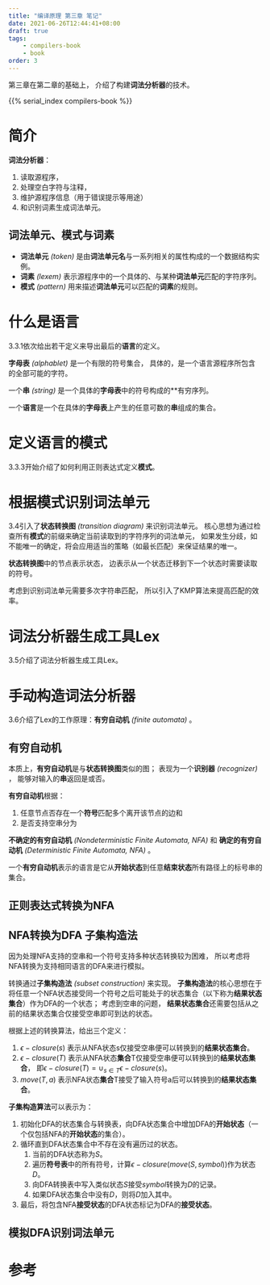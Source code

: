 ```yaml
---
title: "编译原理 第三章 笔记"
date: 2021-06-26T12:44:41+08:00
draft: true
tags:
    - compilers-book
    - book
order: 3
---
```


第三章在第二章的基础上，
介绍了构建**词法分析器**的技术。

<!--more-->

{{% serial_index compilers-book %}}

# 简介

**词法分析器**：
1. 读取源程序，
1. 处理空白字符与注释，
1. 维护源程序信息（用于错误提示等用途）
1. 和识别词素生成词法单元。

## 词法单元、模式与词素

- **词法单元** *(token)* 是由**词法单元名**与一系列相关的属性构成的一个数据结构实例。
- **词素** *(lexem)* 表示源程序中的一个具体的、与某种**词法单元**匹配的字符序列。
- **模式** *(pattern)* 用来描述**词法单元**可以匹配的**词素**的规则。

# 什么是语言

3.3.1依次给出若干定义来导出最后的**语言**的定义。

**字母表** *(alphablet)* 是一个有限的符号集合，
具体的，是一个语言源程序所包含的全部可能的字符。

一个**串** *(string)* 是一个具体的**字母表**中的符号构成的**有穷序列。

一个**语言**是一个在具体的**字母表**上产生的任意可数的**串**组成的集合。

# 定义语言的模式

3.3.3开始介绍了如何利用正则表达式定义**模式**。

# 根据模式识别词法单元 

3.4引入了**状态转换图** *(transition diagram)* 来识别词法单元。
核心思想为通过检查所有**模式**的前缀来确定当前读取到的字符序列的词法单元，
如果发生分歧，如不能唯一的确定，将会应用适当的策略（如最长匹配）来保证结果的唯一。

**状态转换图**中的节点表示状态，
边表示从一个状态迁移到下一个状态时需要读取的符号。

考虑到识别词法单元需要多次字符串匹配，
所以引入了KMP算法来提高匹配的效率。

# 词法分析器生成工具Lex

3.5介绍了词法分析器生成工具Lex。

# 手动构造词法分析器

3.6介绍了Lex的工作原理：**有穷自动机** *(finite automata)* 。

## 有穷自动机

本质上，**有穷自动机**是与**状态转换图**类似的图；
表现为一个**识别器** *(recognizer)* ，
能够对输入的**串**返回是或否。

**有穷自动机**根据：

1. 任意节点否存在一个**符号**匹配多个离开该节点的边和
1. 是否支持空串分为

**不确定的有穷自动机** *(Nondeterministic Finite Automata, NFA)* 和
**确定的有穷自动机** *(Deterministic Finite Automata, NFA)* 。

一个**有穷自动机**表示的语言是它从**开始状态**到任意**结束状态**所有路径上的标号串的集合。

## 正则表达式转换为NFA

## NFA转换为DFA 子集构造法

因为处理NFA支持的空串和一个符号支持多种状态转换较为困难，
所以考虑将NFA转换为支持相同语言的DFA来进行模拟。

转换通过**子集构造法** *(subset construction)* 来实现。
**子集构造法**的核心思想在于将任意一个NFA状态接受同一个符号之后可能处于的状态集合（以下称为**结果状态集合**）作为DFA的一个状态；
考虑到空串的问题，
**结果状态集合**还需要包括从之前的结果状态集合仅接受空串即可到达的状态。

根据上述的转换算法，给出三个定义：

1. $\epsilon-closure(s)$ 表示从NFA状态s仅接受空串便可以转换到的**结果状态集合**。
1. $\epsilon-closure(T)$ 表示从NFA状态**集合**T仅接受空串便可以转换到的**结果状态集合**，
即$\epsilon-closure(T) = \cup_{s \in T}\epsilon-closure(s)$。
1. $move(T, a)$ 表示NFA状态**集合**T接受了输入符号a后可以转换到的**结果状态集合**。

**子集构造算法**可以表示为：

1. 初始化DFA的状态集合与转换表，向DFA状态集合中增加DFA的**开始状态**（一个仅包括NFA的**开始状态**的集合）。
1. 循环直到DFA状态集合中不存在没有遍历过的状态。
    1. 当前的DFA状态称为$S$。
    1. 遍历**符号表**中的所有符号，计算$\epsilon-closure(move(S, symbol))$作为状态$D$。
    1. 向DFA转换表中写入类似状态$S$接受$symbol$转换为$D$的记录。
    1. 如果DFA状态集合中没有$D$，则将$D$加入其中。
1. 最后，将包含NFA**接受状态**的DFA状态标记为DFA的**接受状态**。

## 模拟DFA识别词法单元

# 参考
